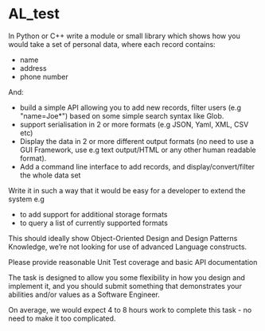 # AL_test

In Python or C++ write a module or small library which shows how you would take a set of personal data, where each record contains:

- name
- address
- phone number

And:

- build a simple API allowing you to add new records, filter users (e.g "name=Joe*") based on some simple search syntax like Glob.
- support serialisation in 2 or more formats (e.g JSON, Yaml, XML, CSV etc)
- Display the data in 2 or more different output formats (no need to use a GUI Framework, use e.g text output/HTML or any other human readable format).
- Add a command line interface to add records, and display/convert/filter the whole data set

Write it in such a way that it would be easy for a developer to extend the system e.g

- to add support for additional storage formats
- to query a list of currently supported formats

This should ideally show Object-Oriented Design and Design Patterns Knowledge, we’re not looking for use of advanced Language constructs.

Please provide reasonable Unit Test coverage and basic API documentation

The task is designed to allow you some flexibility in how you design and implement it, and you should submit something that demonstrates your abilities and/or values as a Software Engineer.

On average, we would expect 4 to 8 hours work to complete this task - no need to make it too complicated.
